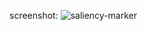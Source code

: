 screenshot:
![saliency-marker](https://jianguoyun.com/c/tblv2/CNH8FxIgUlZS_JvqCS7_3gW67iTD2Pk2L8JwvuFEDU6_-CmufaA/svquRY9eYLE/l)
